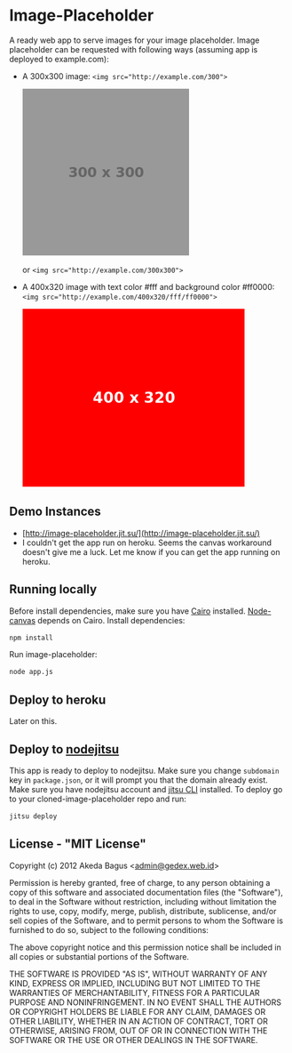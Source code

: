 Image-Placeholder
================

A ready web app to serve images for your image placeholder.
Image placeholder can be requested with following ways
(assuming app is deployed to example.com):

* A 300x300 image:
  `<img src="http://example.com/300">`

  ![](https://github.com/gedex/node-image-placeholder/raw/master/screenshots/300x300.png)

  or
  `<img src="http://example.com/300x300">`
* A 400x320 image with text color #fff and background color #ff0000:
  `<img src="http://example.com/400x320/fff/ff0000">`
  
  ![](https://github.com/gedex/node-image-placeholder/raw/master/screenshots/400x320-fff-ff0000.png)

## Demo Instances

* [http://image-placeholder.jit.su/](http://image-placeholder.jit.su/)
* I couldn't get the app run on heroku. Seems the canvas workaround doesn't give me a luck.
  Let me know if you can get the app running on heroku.


## Running locally

Before install dependencies, make sure you have [Cairo](http://www.cairographics.org/) installed.
[Node-canvas](https://github.com/LearnBoost/node-canvas/) depends on Cairo. Install dependencies:
````bash
npm install
````

Run image-placeholder:
````bash
node app.js
````

## Deploy to heroku

Later on this.

## Deploy to [nodejitsu](http://nodejitsu.com/)

This app is ready to deploy to nodejitsu. Make sure you change `subdomain` key
in `package.json`, or it will prompt you that the domain already exist. Make
sure you have nodejitsu account and [jitsu CLI](http://github.com/nodejitsu/jitsu) installed.
To deploy go to your cloned-image-placeholder repo and run:

````bash
jitsu deploy
````

## License - "MIT License"

Copyright (c) 2012 Akeda Bagus &lt;admin@gedex.web.id&gt;

Permission is hereby granted, free of charge, to any person
obtaining a copy of this software and associated documentation
files (the "Software"), to deal in the Software without
restriction, including without limitation the rights to use,
copy, modify, merge, publish, distribute, sublicense, and/or sell
copies of the Software, and to permit persons to whom the
Software is furnished to do so, subject to the following
conditions:

The above copyright notice and this permission notice shall be
included in all copies or substantial portions of the Software.

THE SOFTWARE IS PROVIDED "AS IS", WITHOUT WARRANTY OF ANY KIND,
EXPRESS OR IMPLIED, INCLUDING BUT NOT LIMITED TO THE WARRANTIES
OF MERCHANTABILITY, FITNESS FOR A PARTICULAR PURPOSE AND
NONINFRINGEMENT. IN NO EVENT SHALL THE AUTHORS OR COPYRIGHT
HOLDERS BE LIABLE FOR ANY CLAIM, DAMAGES OR OTHER LIABILITY,
WHETHER IN AN ACTION OF CONTRACT, TORT OR OTHERWISE, ARISING
FROM, OUT OF OR IN CONNECTION WITH THE SOFTWARE OR THE USE OR
OTHER DEALINGS IN THE SOFTWARE.
